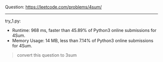 Question: https://leetcode.com/problems/4sum/

---

try_1.py:
* Runtime: 968 ms, faster than 45.89% of Python3 online submissions for 4Sum.
* Memory Usage: 14 MB, less than 7.14% of Python3 online submissions for 4Sum.

> convert this question to 3sum
